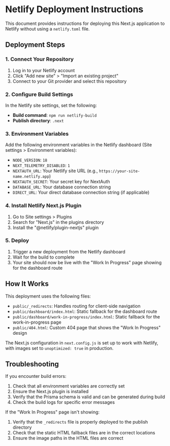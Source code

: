 # Netlify Deployment Instructions

This document provides instructions for deploying this Next.js application to Netlify without using a `netlify.toml` file.

## Deployment Steps

### 1. Connect Your Repository

1. Log in to your Netlify account
2. Click "Add new site" > "Import an existing project"
3. Connect to your Git provider and select this repository

### 2. Configure Build Settings

In the Netlify site settings, set the following:

- **Build command**: `npm run netlify-build`
- **Publish directory**: `.next`

### 3. Environment Variables

Add the following environment variables in the Netlify dashboard (Site settings > Environment variables):

- `NODE_VERSION`: `18`
- `NEXT_TELEMETRY_DISABLED`: `1`
- `NEXTAUTH_URL`: Your Netlify site URL (e.g., `https://your-site-name.netlify.app`)
- `NEXTAUTH_SECRET`: Your secret key for NextAuth
- `DATABASE_URL`: Your database connection string
- `DIRECT_URL`: Your direct database connection string (if applicable)

### 4. Install Netlify Next.js Plugin

1. Go to Site settings > Plugins
2. Search for "Next.js" in the plugins directory
3. Install the "@netlify/plugin-nextjs" plugin

### 5. Deploy

1. Trigger a new deployment from the Netlify dashboard
2. Wait for the build to complete
3. Your site should now be live with the "Work In Progress" page showing for the dashboard route

## How It Works

This deployment uses the following files:

- `public/_redirects`: Handles routing for client-side navigation
- `public/dashboard/index.html`: Static fallback for the dashboard route
- `public/dashboard/work-in-progress/index.html`: Static fallback for the work-in-progress page
- `public/404.html`: Custom 404 page that shows the "Work In Progress" design

The Next.js configuration in `next.config.js` is set up to work with Netlify, with images set to `unoptimized: true` in production.

## Troubleshooting

If you encounter build errors:

1. Check that all environment variables are correctly set
2. Ensure the Next.js plugin is installed
3. Verify that the Prisma schema is valid and can be generated during build
4. Check the build logs for specific error messages

If the "Work In Progress" page isn't showing:

1. Verify that the `_redirects` file is properly deployed to the publish directory
2. Check that the static HTML fallback files are in the correct locations
3. Ensure the image paths in the HTML files are correct 